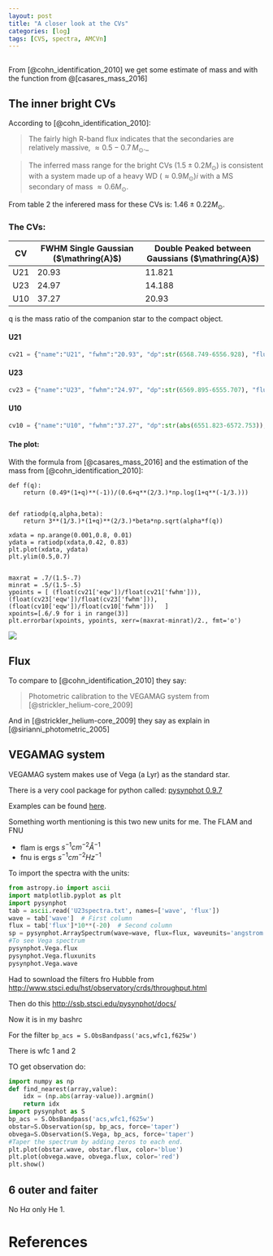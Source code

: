 ```yaml
---
layout: post
title: "A closer look at the CVs"
categories: [log]
tags: [CVS, spectra, AMCVn]
---
```



##

From [@cohn_identification_2010] we get some estimate of mass and with the function from @[casares_mass_2016]



## The inner bright CVs

According to [@cohn_identification_2010]:

> The fairly high R-band flux indicates that the secondaries are relatively massive, $\approx 0.5-0.7 \, M_{\odot}$._

>  The inferred mass range for the bright CVs ($1.5 \pm 0.2 M_{\odot})$ is consistent with a system made up of a heavy WD  ($\approx 0.9 M_{\odot})i$ with a MS secondary of mass $\approx 0.6 M_{\odot}$. 

From table 2 the inferered mass for these CVs is:  $1.46 \pm 0.22 M_{\odot}.$


### The CVs:


<div class="container">
<table class="table table-bordered">
<thead>
  <tr>
    <th>CV</th>
    <th>FWHM Single Gaussian ($\mathring{A}$)</th>		
    <th>Double Peaked between Gaussians ($\mathring{A}$)</th>
  </tr>
  </thead>
  <tbody>
  <tr>
    <td>U21</td>
    <td>20.93</td>		
    <td>11.821</td>
  </tr>
  <tr>
    <td>U23</td>
    <td>24.97</td>		
    <td>14.188</td>
  </tr>
  <tr>
    <td>U10</td>
    <td>37.27</td>		
    <td>20.93</td>
  </tr>
  </tbody>
</table>
</div>

q is the mass ratio of the companion star to the compact object. 

#### U21

```python
cv21 = {"name":"U21", "fwhm":"20.93", "dp":str(6568.749-6556.928), "flux":getflux('U21')}`
```

#### U23

```python
cv23 = {"name":"U23", "fwhm":"24.97", "dp":str(6569.895-6555.707), "flux":getflux('U23')}
```

#### U10

```python
cv10 = {"name":"U10", "fwhm":"37.27", "dp":str(abs(6551.823-6572.753)), "flux":getflux('U10')}
```

#### The plot:

With the formula from [@casares_mass_2016]  and the estimation of the mass from [@cohn_identification_2010]:

```
def f(q):
    return (0.49*(1+q)**(-1))/(0.6+q**(2/3.)*np.log(1+q**(-1/3.)))


def ratiodp(q,alpha,beta):
    return 3**(1/3.)*(1+q)**(2/3.)*beta*np.sqrt(alpha*f(q))

xdata = np.arange(0.001,0.8, 0.01)
ydata = ratiodp(xdata,0.42, 0.83)
plt.plot(xdata, ydata)
plt.ylim(0.5,0.7)


maxrat = .7/(1.5-.7)
minrat = .5/(1.5-.5)
ypoints = [ (float(cv21['eqw'])/float(cv21['fwhm'])),(float(cv23['eqw'])/float(cv23['fwhm'])), (float(cv10['eqw'])/float(cv10['fwhm']))   ]
xpoints=[.6/.9 for i in range(3)]
plt.errorbar(xpoints, ypoints, xerr=(maxrat-minrat)/2., fmt='o')
```

![]({{site.baseurl}}/images/casares.svg)


## Flux

To compare to [@cohn_identification_2010] they say:

> Photometric calibration to the VEGAMAG system from [@strickler_helium-core_2009]

And in [@strickler_helium-core_2009] they say as explain in [@sirianni_photometric_2005]

## VEGAMAG system

VEGAMAG system makes use of Vega (a Lyr) as the standard star.

There is a very cool package for python called: [pysynphot 0.9.7](https://pypi.python.org/pypi/pysynphot/)

Examples can be found  [here](http://stsdas.stsci.edu/astropy_synphot/synphot/index.html).

Something worth mentioning is this two new units for me. The FLAM and FNU

- flam is ergs $s^{-1} cm^{-2} \mathring{A}^{-1}$
- fnu is ergs $s^{-1} cm^{-2} Hz^{-1}$

To import the spectra with the units:

```python
from astropy.io import ascii
import matplotlib.pyplot as plt
import pysynphot
tab = ascii.read('U23spectra.txt', names=['wave', 'flux']) 
wave = tab['wave']  # First column
flux = tab['flux']*10**(-20)  # Second column
sp = pysynphot.ArraySpectrum(wave=wave, flux=flux, waveunits='angstrom', fluxunits='flam')
#To see Vega spectrum
pysynphot.Vega.flux
pysynphot.Vega.fluxunits
pysynphot.Vega.wave
```


Had to sownload the filters fro Hubble from http://www.stsci.edu/hst/observatory/crds/throughput.html

Then do this http://ssb.stsci.edu/pysynphot/docs/

Now it is in my bashrc


For the filter 
`bp_acs = S.ObsBandpass('acs,wfc1,f625w')`

There is wfc 1 and 2

TO get observation do:

```python
import numpy as np
def find_nearest(array,value):
    idx = (np.abs(array-value)).argmin()
    return idx
import pysynphot as S
bp_acs = S.ObsBandpass('acs,wfc1,f625w')
obstar=S.Observation(sp, bp_acs, force='taper')
obvega=S.Observation(S.Vega, bp_acs, force='taper')
#Taper the spectrum by adding zeros to each end.
plt.plot(obstar.wave, obstar.flux, color='blue')
plt.plot(obvega.wave, obvega.flux, color='red')
plt.show()
```


## 6 outer and faiter


No H$\alpha$ only He 1. 



# References

